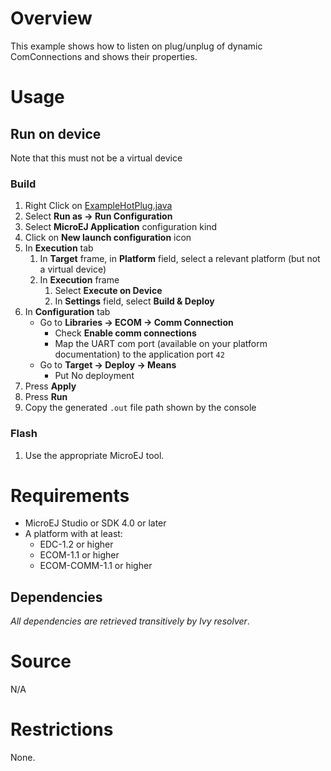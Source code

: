 # Overview
This example shows how to listen on plug/unplug of dynamic ComConnections and shows their properties.

# Usage
## Run on device
Note that this must not be a virtual device
### Build
1. Right Click on [ExampleHotPlug.java](src/main/java/com/microej/example/foundation/ecom/hotplug/ExampleHotPlug.java)
1. Select **Run as -> Run Configuration**
1. Select **MicroEJ Application** configuration kind
1. Click on **New launch configuration** icon
1. In **Execution** tab
	1. In **Target** frame, in **Platform** field, select a relevant platform (but not a virtual device)
	1. In **Execution** frame
		1. Select **Execute on Device**
		2. In **Settings** field, select **Build & Deploy** 
1. In **Configuration** tab
	* Go to **Libraries -> ECOM -> Comm Connection**
		* Check **Enable comm connections**
		* Map the UART com port (available on your platform documentation) to the application port `42`
	* Go to **Target  -> Deploy -> Means**
		* Put No deployment
1. Press **Apply**
1. Press **Run**
1. Copy the generated `.out` file path shown by the console

### Flash
1. Use the appropriate MicroEJ tool.

# Requirements
* MicroEJ Studio or SDK 4.0 or later
* A platform with at least:
	* EDC-1.2 or higher
	* ECOM-1.1 or higher
	* ECOM-COMM-1.1 or higher


## Dependencies
_All dependencies are retrieved transitively by Ivy resolver_.

# Source
N/A

# Restrictions
None.

 
<!--
	Copyright 2016-2018 IS2T. All rights reserved.
    For demonstration purpose only.
    IS2T PROPRIETARY. Use is subject to license terms.
-->